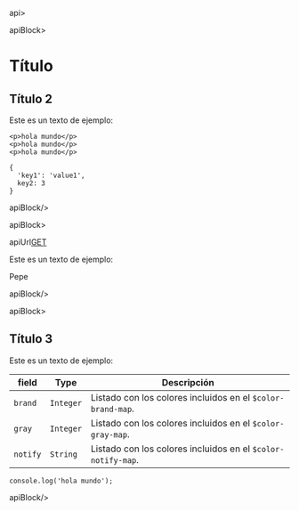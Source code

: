 api>

<!-- Bloque 1 -->
apiBlock>
# Título

## Título 2

Este es un texto de ejemplo:



```apiCode[html](Example Request)
<p>hola mundo</p>
<p>hola mundo</p>
<p>hola mundo</p>
```

```apiCode[json](Example Response)
{
  'key1': 'value1',
  key2: 3
}
```

apiBlock/>

<!-- Bloque 2 -->
apiBlock>

apiUrl[GET](https://swapi.co/api/people/1)

Este es un texto de ejemplo:

Pepe


apiBlock/>

<!-- Bloque 3 -->
apiBlock>

## Título 3

Este es un texto de ejemplo:

| field    | Type | Descripción                                                  |
| -------- | --- |  ------------------------------------------------------------ |
| `brand`  | `Integer` | Listado con los colores incluidos en el `$color-brand-map`.  |
| `gray`   | `Integer` | Listado con los colores incluidos en el `$color-gray-map`.   |
| `notify` | `String` | Listado con los colores incluidos en el `$color-notify-map`. |


```apiCode
console.log('hola mundo');
```

apiBlock/>
